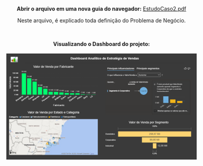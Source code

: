 <html>
<body>


<center>
 
<b>Abrir o arquivo em uma nova guia do navegador:</b> <a href="https://github.com/Wenceslau93/Data-Science-e BI/blob/master/Power%20BI%202.0/Estrategias%20de%20Vendas/EstudoCaso2.pdf">EstudoCaso2.pdf</a>

Neste arquivo, é explicado toda definição do Problema de Negócio.

</br>

<b>Visualizando o Dashboard do projeto:</b></br></br>
<img src="https://github.com/Wenceslau93/Data-Science-e-BI/blob/master/Power%20BI%202.0/Estrategias%20de%20Vendas/Print_Estrategias_de_Vendas.PNG?raw=true" alt="sometext"></br></br>

</center>

</body>
</html>
